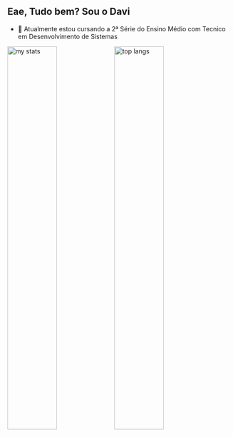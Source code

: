 ## Eae, Tudo bem? Sou o Davi

- 🌱 Atualmente estou cursando a 2ª Série do Ensino Médio com Tecnico em Desenvolvimento de Sistemas
  
<img alt="my stats" align="left" width="47%" src="https://github-readme-stats.vercel.app/api?username=DinizDDD&layout=compact&show_icons=true&theme=dracula&count_private=true"/>

<img alt="top langs" align="left" width="47%" src="https://github-readme-stats.vercel.app/api/top-langs/?username=DinizDDD&&layout=compact&show_icons=true&theme=dracula&count_private=true&hide=hack"/>

